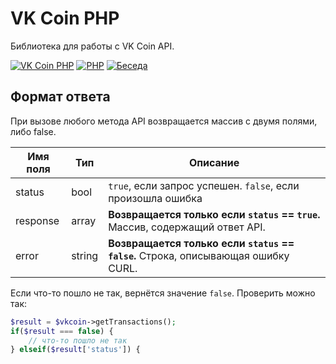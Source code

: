 
# VK Coin PHP
Библиотека для работы с VK Coin API.

[![VK Coin PHP](https://img.shields.io/badge/VK%20Coin%20PHP-1.2-purple.svg?style=flat-square)](https://github.com/slmatthew/vk-coin-php)
[![PHP](https://img.shields.io/badge/php->=5.6-blue.svg?style=flat-square)](https://php.net/)
[![Беседа](https://img.shields.io/badge/Беседа-VK-yellow.svg?style=flat-square)](https://vk.me/join/AJQ1dwNDYA/Cd7WMXvOhbzA8)

## Формат ответа
При вызове любого метода API возвращается массив с двумя полями, либо false.

| Имя поля     | Тип    |  Описание                                                                          |
|--------------|--------|------------------------------------------------------------------------------------|
| status       | bool   | `true`, если запрос успешен. `false`, если произошла ошибка                        |
| response     | array  | **Возвращается только если `status` == `true`.** Массив, содержащий ответ API.     |
| error        | string | **Возвращается только если `status` == `false`.** Строка, описывающая ошибку CURL. |

Если что-то пошло не так, вернётся значение `false`. Проверить можно так:
```php
$result = $vkcoin->getTransactions();
if($result === false) {
	// что-то пошло не так
} elseif($result['status']) {